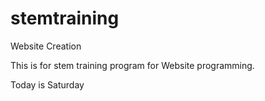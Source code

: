 # stemtraining
Website Creation

This is for stem training program for Website programming.

Today is Saturday
